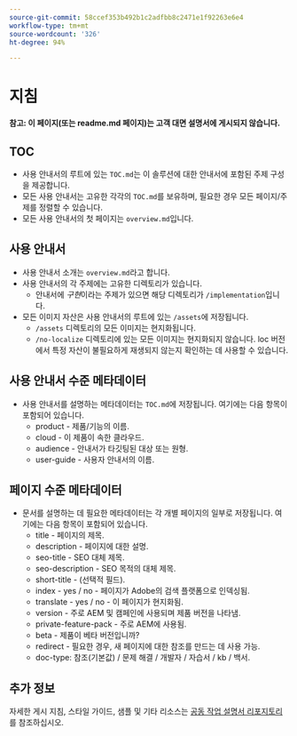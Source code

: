 ```yaml
---
source-git-commit: 58ccef353b492b1c2adfbb8c2471e1f92263e6e4
workflow-type: tm+mt
source-wordcount: '326'
ht-degree: 94%

---
```

# 지침

**참고: 이 페이지(또는 readme.md 페이지)는 고객 대면 설명서에 게시되지 않습니다.**

## TOC

+ 사용 안내서의 루트에 있는 `TOC.md`는 이 솔루션에 대한 안내서에 포함된 주제 구성을 제공합니다.
+ 모든 사용 안내서는 고유한 각각의 `TOC.md`를 보유하며, 필요한 경우 모든 페이지/주제를 정렬할 수 있습니다.
+ 모든 사용 안내서의 첫 페이지는 `overview.md`입니다.

## 사용 안내서

+ 사용 안내서 소개는 `overview.md`라고 합니다.
+ 사용 안내서의 각 주제에는 고유한 디렉토리가 있습니다.
   + 안내서에 *구현*&#x200B;이라는 주제가 있으면 해당 디렉토리가 `/implementation`입니다.
+ 모든 이미지 자산은 사용 안내서의 루트에 있는 `/assets`에 저장됩니다.
   + `/assets` 디렉토리의 모든 이미지는 현지화됩니다.
   + `/no-localize` 디렉토리에 있는 모든 이미지는 현지화되지 않습니다. loc 버전에서 특정 자산이 불필요하게 재생되지 않는지 확인하는 데 사용할 수 있습니다.

## 사용 안내서 수준 메타데이터

+ 사용 안내서를 설명하는 메타데이터는 `TOC.md`에 저장됩니다. 여기에는 다음 항목이 포함되어 있습니다.
   + product - 제품/기능의 이름.
   + cloud - 이 제품이 속한 클라우드.
   + audience - 안내서가 타깃팅된 대상 또는 원형.
   + user-guide - 사용자 안내서의 이름.

## 페이지 수준 메타데이터

+ 문서를 설명하는 데 필요한 메타데이터는 각 개별 페이지의 일부로 저장됩니다. 여기에는 다음 항목이 포함되어 있습니다.
   + title - 페이지의 제목.
   + description - 페이지에 대한 설명.
   + seo-title - SEO 대체 제목.
   + seo-description - SEO 목적의 대체 제목.
   + short-title - (선택적 필드).
   + index - yes / no - 페이지가 Adobe의 검색 플랫폼으로 인덱싱됨.
   + translate - yes / no - 이 페이지가 현지화됨.
   + version - 주로 AEM 및 캠페인에 사용되며 제품 버전을 나타냄.
   + private-feature-pack - 주로 AEM에 사용됨.
   + beta - 제품이 베타 버전입니까?
   + redirect - 필요한 경우, 새 페이지에 대한 참조를 만드는 데 사용 가능.
   + doc-type: 참조(기본값) / 문제 해결 / 개발자 / 자습서 / kb / 백서.

## 추가 정보

자세한 게시 지침, 스타일 가이드, 샘플 및 기타 리소스는 [공동 작업 설명서 리포지토리](https://git.corp.adobe.com/AdobeDocs/collaborative-doc-instructions)를 참조하십시오.
